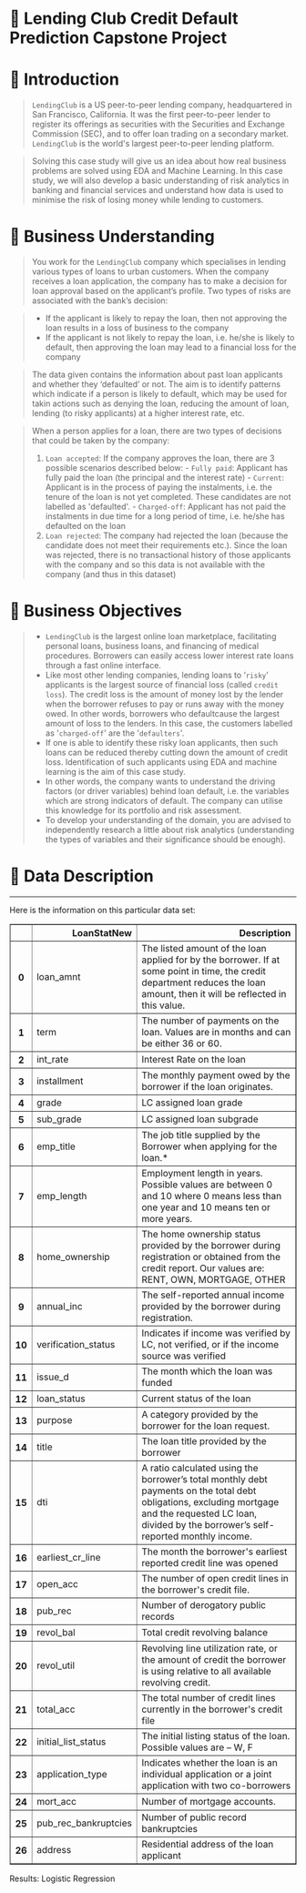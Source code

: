 # 🏦 Lending Club Credit Default Prediction Capstone Project

# 📑 Introduction

> `LendingClub` is a US peer-to-peer lending company, headquartered in San Francisco, California. It was the first peer-to-peer lender to register its offerings as securities with the Securities and Exchange Commission (SEC), and to offer loan trading on a secondary market. `LendingClub` is the world's largest peer-to-peer lending platform.

> Solving this case study will give us an idea about how real business problems are solved using EDA and Machine Learning. In this case study, we will also develop a basic understanding of risk analytics in banking and financial services and understand how data is used to minimise the risk of losing money while lending to customers.

# 📝 Business Understanding

> You work for the `LendingClub` company which specialises in lending various types of loans to urban customers. When the company receives a loan application, the company has to make a decision for loan approval based on the applicant’s profile. Two types of risks are associated with the bank’s decision:

> - If the applicant is likely to repay the loan, then not approving the loan results in a loss of business to the company
> - If the applicant is not likely to repay the loan, i.e. he/she is likely to default, then approving the loan may lead to a financial loss for the company

> The data given contains the information about past loan applicants and whether they ‘defaulted’ or not. The aim is to identify patterns which indicate if a person is likely to default, which may be used for takin actions such as denying the loan, reducing the amount of loan, lending (to risky applicants) at a higher interest rate, etc.

> When a person applies for a loan, there are two types of decisions that could be taken by the company:
> 1. `Loan accepted`: If the company approves the loan, there are 3 possible scenarios described below:
    - `Fully paid`: Applicant has fully paid the loan (the principal and the interest rate)
    - `Current`: Applicant is in the process of paying the instalments, i.e. the tenure of the loan is not yet completed. These candidates are not labelled as 'defaulted'.
    - `Charged-off`: Applicant has not paid the instalments in due time for a long period of time, i.e. he/she has defaulted on the loan
> 2. `Loan rejected`: The company had rejected the loan (because the candidate does not meet their requirements etc.). Since the loan was rejected, there is no transactional history of those applicants with the company and so this data is not available with the company (and thus in this dataset)

# 🎯 Business Objectives
> - `LendingClub` is the largest online loan marketplace, facilitating personal loans, business loans, and financing of medical procedures. Borrowers can easily access lower interest rate loans through a fast online interface. 
> - Like most other lending companies, lending loans to ‘`risky`’ applicants is the largest source of financial loss (called `credit loss`). The credit loss is the amount of money lost by the lender when the borrower refuses to pay or runs away with the money owed. In other words, borrowers who defaultcause the largest amount of loss to the lenders. In this case, the customers labelled as '`charged-off`' are the '`defaulters`'. 
> - If one is able to identify these risky loan applicants, then such loans can be reduced thereby cutting down the amount of credit loss. Identification of such applicants using EDA and machine learning is the aim of this case study. 
> - In other words, the company wants to understand the driving factors (or driver variables) behind loan default, i.e. the variables which are strong indicators of default. The company can utilise this knowledge for its portfolio and risk assessment. 
> - To develop your understanding of the domain, you are advised to independently research a little about risk analytics (understanding the types of variables and their significance should be enough).

# 💾 Data Description

----
Here is the information on this particular data set:

<table border="1" class="dataframe">
  <thead>
    <tr style="text-align: right;">
      <th></th>
      <th>LoanStatNew</th>
      <th>Description</th>
    </tr>
  </thead>
  <tbody>
    <tr>
      <th>0</th>
      <td>loan_amnt</td>
      <td>The listed amount of the loan applied for by the borrower. If at some point in time, the credit department reduces the loan amount, then it will be reflected in this value.</td>
    </tr>
    <tr>
      <th>1</th>
      <td>term</td>
      <td>The number of payments on the loan. Values are in months and can be either 36 or 60.</td>
    </tr>
    <tr>
      <th>2</th>
      <td>int_rate</td>
      <td>Interest Rate on the loan</td>
    </tr>
    <tr>
      <th>3</th>
      <td>installment</td>
      <td>The monthly payment owed by the borrower if the loan originates.</td>
    </tr>
    <tr>
      <th>4</th>
      <td>grade</td>
      <td>LC assigned loan grade</td>
    </tr>
    <tr>
      <th>5</th>
      <td>sub_grade</td>
      <td>LC assigned loan subgrade</td>
    </tr>
    <tr>
      <th>6</th>
      <td>emp_title</td>
      <td>The job title supplied by the Borrower when applying for the loan.*</td>
    </tr>
    <tr>
      <th>7</th>
      <td>emp_length</td>
      <td>Employment length in years. Possible values are between 0 and 10 where 0 means less than one year and 10 means ten or more years.</td>
    </tr>
    <tr>
      <th>8</th>
      <td>home_ownership</td>
      <td>The home ownership status provided by the borrower during registration or obtained from the credit report. Our values are: RENT, OWN, MORTGAGE, OTHER</td>
    </tr>
    <tr>
      <th>9</th>
      <td>annual_inc</td>
      <td>The self-reported annual income provided by the borrower during registration.</td>
    </tr>
    <tr>
      <th>10</th>
      <td>verification_status</td>
      <td>Indicates if income was verified by LC, not verified, or if the income source was verified</td>
    </tr>
    <tr>
      <th>11</th>
      <td>issue_d</td>
      <td>The month which the loan was funded</td>
    </tr>
    <tr>
      <th>12</th>
      <td>loan_status</td>
      <td>Current status of the loan</td>
    </tr>
    <tr>
      <th>13</th>
      <td>purpose</td>
      <td>A category provided by the borrower for the loan request.</td>
    </tr>
    <tr>
      <th>14</th>
      <td>title</td>
      <td>The loan title provided by the borrower</td>
    </tr>
    <tr>
      <th>15</th>
      <td>dti</td>
      <td>A ratio calculated using the borrower’s total monthly debt payments on the total debt obligations, excluding mortgage and the requested LC loan, divided by the borrower’s self-reported monthly income.</td>
    </tr>
    <tr>
      <th>16</th>
      <td>earliest_cr_line</td>
      <td>The month the borrower's earliest reported credit line was opened</td>
    </tr>
    <tr>
      <th>17</th>
      <td>open_acc</td>
      <td>The number of open credit lines in the borrower's credit file.</td>
    </tr>
    <tr>
      <th>18</th>
      <td>pub_rec</td>
      <td>Number of derogatory public records</td>
    </tr>
    <tr>
      <th>19</th>
      <td>revol_bal</td>
      <td>Total credit revolving balance</td>
    </tr>
    <tr>
      <th>20</th>
      <td>revol_util</td>
      <td>Revolving line utilization rate, or the amount of credit the borrower is using relative to all available revolving credit.</td>
    </tr>
    <tr>
      <th>21</th>
      <td>total_acc</td>
      <td>The total number of credit lines currently in the borrower's credit file</td>
    </tr>
    <tr>
      <th>22</th>
      <td>initial_list_status</td>
      <td>The initial listing status of the loan. Possible values are – W, F</td>
    </tr>
    <tr>
      <th>23</th>
      <td>application_type</td>
      <td>Indicates whether the loan is an individual application or a joint application with two co-borrowers</td>
    </tr>
    <tr>
      <th>24</th>
      <td>mort_acc</td>
      <td>Number of mortgage accounts.</td>
    </tr>
    <tr>
      <th>25</th>
      <td>pub_rec_bankruptcies</td>
      <td>Number of public record bankruptcies</td>
    </tr>
    <tr>
      <th>26</th>
      <td>address</td>
      <td>Residential address of the loan applicant</td>
    </tr>
  </tbody>
</table>


Results:
Logistic Regression

